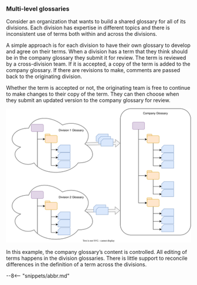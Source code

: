 <!-- SPDX-License-Identifier: CC-BY-4.0 -->
<!-- Copyright Contributors to the Egeria project. -->

### Multi-level glossaries

Consider an organization that wants to build a shared glossary for all of its divisions.   Each division has expertise in different topics and there is inconsistent use of terms both within and across the divisions.

A simple approach is for each division to have their own glossary to develop and agree on their terms.  When a division has a term that they think should be in the company glossary they submit it for review.  The term is reviewed by a cross-division team. If it is accepted, a copy of the term is added to the company glossary.  If there are revisions to make, comments are passed back to the originating division.

Whether the term is accepted or not, the originating team is free to continue to make changes to their copy of the term.  They can then choose when they submit an updated version to the company glossary for review.

![Multi-level glossaries](multi-level-glossaries.svg)


In this example, the company glossary’s content is controlled.   All editing of terms happens in the division glossaries.   There is little support to reconcile differences in the definition of a term across the divisions.




--8<-- "snippets/abbr.md"